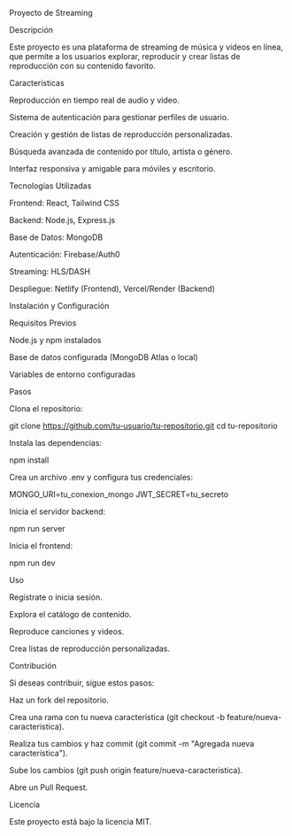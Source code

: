 
Proyecto de Streaming

Descripción

Este proyecto es una plataforma de streaming de música y videos en línea, que permite a los usuarios explorar, reproducir y crear listas de reproducción con su contenido favorito.

Características

Reproducción en tiempo real de audio y video.

Sistema de autenticación para gestionar perfiles de usuario.

Creación y gestión de listas de reproducción personalizadas.

Búsqueda avanzada de contenido por título, artista o género.

Interfaz responsiva y amigable para móviles y escritorio.

Tecnologías Utilizadas

Frontend: React, Tailwind CSS

Backend: Node.js, Express.js

Base de Datos: MongoDB

Autenticación: Firebase/Auth0

Streaming: HLS/DASH

Despliegue: Netlify (Frontend), Vercel/Render (Backend)

Instalación y Configuración

Requisitos Previos

Node.js y npm instalados

Base de datos configurada (MongoDB Atlas o local)

Variables de entorno configuradas

Pasos

Clona el repositorio:

git clone https://github.com/tu-usuario/tu-repositorio.git
cd tu-repositorio

Instala las dependencias:

npm install

Crea un archivo .env y configura tus credenciales:

MONGO_URI=tu_conexion_mongo
JWT_SECRET=tu_secreto

Inicia el servidor backend:

npm run server

Inicia el frontend:

npm run dev

Uso

Regístrate o inicia sesión.

Explora el catálogo de contenido.

Reproduce canciones y videos.

Crea listas de reproducción personalizadas.

Contribución

Si deseas contribuir, sigue estos pasos:

Haz un fork del repositorio.

Crea una rama con tu nueva característica (git checkout -b feature/nueva-caracteristica).

Realiza tus cambios y haz commit (git commit -m "Agregada nueva característica").

Sube los cambios (git push origin feature/nueva-caracteristica).

Abre un Pull Request.

Licencia

Este proyecto está bajo la licencia MIT.